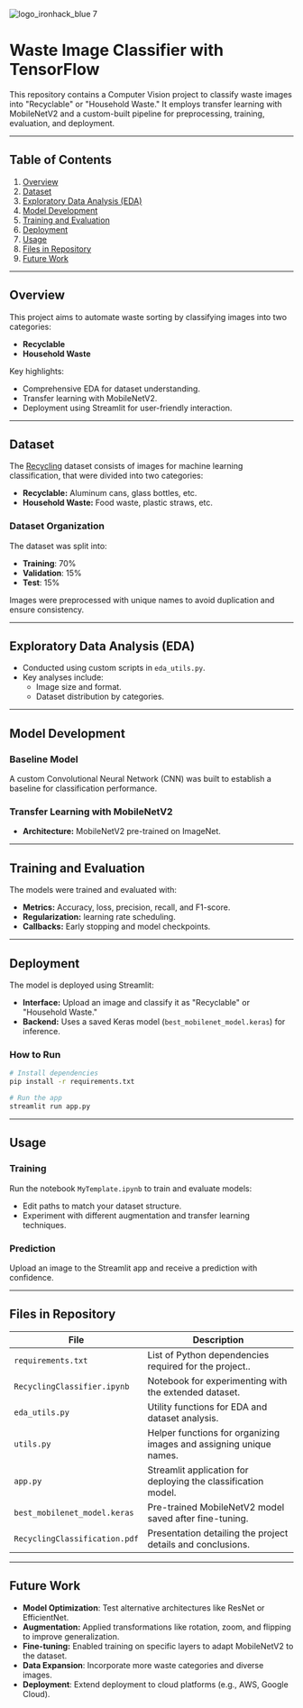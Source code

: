 ![logo_ironhack_blue 7](https://user-images.githubusercontent.com/23629340/40541063-a07a0a8a-601a-11e8-91b5-2f13e4e6b441.png)

# Waste Image Classifier with TensorFlow

This repository contains a Computer Vision project to classify waste images into "Recyclable" or "Household Waste." It employs transfer learning with MobileNetV2 and a custom-built pipeline for preprocessing, training, evaluation, and deployment.

---

## Table of Contents
1. [Overview](#overview)
2. [Dataset](#dataset)
3. [Exploratory Data Analysis (EDA)](#exploratory-data-analysis-eda)
4. [Model Development](#model-development)
5. [Training and Evaluation](#training-and-evaluation)
6. [Deployment](#deployment)
7. [Usage](#usage)
8. [Files in Repository](#files-in-repository)
9. [Future Work](#future-work)

---

## Overview
This project aims to automate waste sorting by classifying images into two categories:
- **Recyclable**
- **Household Waste**

Key highlights:
- Comprehensive EDA for dataset understanding.
- Transfer learning with MobileNetV2.
- Deployment using Streamlit for user-friendly interaction.

---

## Dataset

The [Recycling](https://drive.google.com/file/d/1WhDq3xo2T-a8BAbx0ByoF8K1zvrHE5f2/view?usp=sharing) dataset consists of images for machine learning classification, that were divided into two categories:
- **Recyclable:** Aluminum cans, glass bottles, etc.
- **Household Waste:** Food waste, plastic straws, etc.

### Dataset Organization
The dataset was split into:
- **Training**: 70%
- **Validation**: 15%
- **Test**: 15%

Images were preprocessed with unique names to avoid duplication and ensure consistency.

---

## Exploratory Data Analysis (EDA)
- Conducted using custom scripts in `eda_utils.py`.
- Key analyses include:
  - Image size and format.
  - Dataset distribution by categories.

---

## Model Development

### Baseline Model
A custom Convolutional Neural Network (CNN) was built to establish a baseline for classification performance.

### Transfer Learning with MobileNetV2
- **Architecture:** MobileNetV2 pre-trained on ImageNet.

---

## Training and Evaluation
The models were trained and evaluated with:
- **Metrics:** Accuracy, loss, precision, recall, and F1-score.
- **Regularization:** learning rate scheduling.
- **Callbacks:** Early stopping and model checkpoints.

---

## Deployment
The model is deployed using Streamlit:
- **Interface:** Upload an image and classify it as "Recyclable" or "Household Waste."
- **Backend:** Uses a saved Keras model (`best_mobilenet_model.keras`) for inference.

### How to Run
```bash
# Install dependencies
pip install -r requirements.txt

# Run the app
streamlit run app.py
```

---

## Usage

### Training
Run the notebook `MyTemplate.ipynb` to train and evaluate models:
- Edit paths to match your dataset structure.
- Experiment with different augmentation and transfer learning techniques.

### Prediction
Upload an image to the Streamlit app and receive a prediction with confidence.

---

## Files in Repository

| File                         | Description                                                           |
|------------------------------|-----------------------------------------------------------------------|
| `requirements.txt `          | List of Python dependencies required for the project..                |
| `RecyclingClassifier.ipynb`  | Notebook for experimenting with the extended dataset.                 |
| `eda_utils.py`               | Utility functions for EDA and dataset analysis.                       |
| `utils.py`                   | Helper functions for organizing images and assigning unique names.    |
| `app.py`                     | Streamlit application for deploying the classification model.         |
| `best_mobilenet_model.keras` | Pre-trained MobileNetV2 model saved after fine-tuning.                |
| `RecyclingClassification.pdf`| Presentation detailing the project details and conclusions.           |
 
---

## Future Work
- **Model Optimization**: Test alternative architectures like ResNet or EfficientNet.
- **Augmentation:** Applied transformations like rotation, zoom, and flipping to improve generalization.
- **Fine-tuning:** Enabled training on specific layers to adapt MobileNetV2 to the dataset.
- **Data Expansion**: Incorporate more waste categories and diverse images.
- **Deployment**: Extend deployment to cloud platforms (e.g., AWS, Google Cloud).
